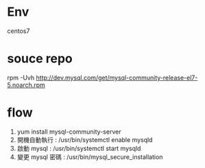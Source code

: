 # Env

centos7

# souce repo

rpm -Uvh http://dev.mysql.com/get/mysql-community-release-el7-5.noarch.rpm

# flow

1. yum install mysql-community-server
2. 開機自動執行 : /usr/bin/systemctl enable mysqld
3. 啟動 mysql : /usr/bin/systemctl start mysqld
4. 變更 mysql 密碼 : /usr/bin/mysql_secure_installation